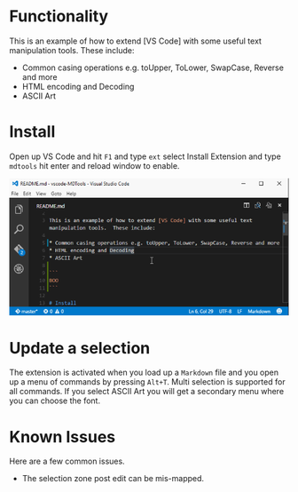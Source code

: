 # Functionality

This is an example of how to extend [VS Code] with some useful text manipulation tools.  These include:

* Common casing operations e.g. toUpper, ToLower, SwapCase, Reverse and more
* HTML encoding and Decoding
* ASCII Art

# Install

Open up VS Code and hit `F1` and type `ext` select Install Extension and type `mdtools` hit enter and reload window to enable. 

![install and work](images/mdtools1.gif)


# Update a selection

The extension is activated when you load up a `Markdown` file and you open up a menu of commands by pressing `Alt+T`. Multi selection is supported for all commands. If you select ASCII Art you will get a secondary menu where you can choose the font.


# Known Issues

Here are a few common issues.

* The selection zone post edit can be mis-mapped.
 
